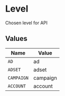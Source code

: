 # Level

Chosen level for API


## Values

| Name       | Value      |
| ---------- | ---------- |
| `AD`       | ad         |
| `ADSET`    | adset      |
| `CAMPAIGN` | campaign   |
| `ACCOUNT`  | account    |